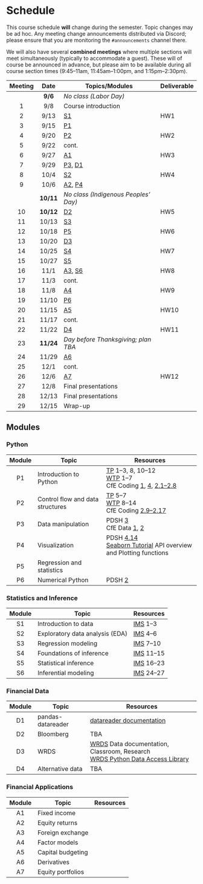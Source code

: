 # Schedule

This course schedule **will** change during the semester. Topic changes may be ad hoc. Any meeting change announcements distributed via Discord; please ensure that you are monitoring the `#announcements` channel there.

We will also have several **combined meetings** where multiple sections will meet simultaneously (typically to accommodate a guest). These will of course be announced in advance, but please aim to be available during all course section times (9:45–11am, 11:45am–1:00pm, and 1:15pm–2:30pm).


| Meeting | Date   | Topics/Modules                         | Deliverable   |
| :--: | :-------: | -------------------------------------- | -----------   |
|      | **9/6**   |  *No class (Labor Day)*                |               |
|   1  |   9/8     |   Course introduction                  |               |
|   2  |   9/13    |   [S1](#statistics-and-inference)      |  HW1          |
|   3  |   9/15    |   [P1](#python)                        |               |
|   4  |   9/20    |   [P2](#python)                        |  HW2          |
|   5  |   9/22    |   cont.                                |               |
|   6  |   9/27    |   [A1](#financial-applications)        |  HW3          |
|   7  |   9/29    |   [P3](#python), [D1](#financial-data) |               |
|   8  |   10/4    |   [S2](#statistics-and-inference)      |  HW4          |
|   9  |   10/6    |   [A2](#financial-applications), [P4](#python)  |               |
|      | **10/11** |  *No class (Indigenous Peoples’ Day)*  |               |
|  10  | **10/12** |   [D2](#financial-data)                |  HW5          |
|  11  |   10/13   |   [S3](#statistics-and-inference)      |               |
|  12  |   10/18   |   [P5](#python)                        |  HW6          |
|  13  |   10/20   |   [D3](#financial-data)                |               |
|  14  |   10/25   |   [S4](#statistics-and-inference)      |  HW7          |
|  15  |   10/27   |   [S5](#statistics-and-inference)      |               |
|  16  |   11/1    |   [A3](#financial-applications), [S6](#statistics-and-inference)    |  HW8          |
|  17  |   11/3    |   cont.                                |               |
|  18  |   11/8    |   [A4](#financial-applications)        |  HW9          |
|  19  |   11/10   |   [P6](#python)                        |               |
|  20  |   11/15   |   [A5](#financial-applications)        |  HW10         |
|  21  |   11/17   |   cont.                                |               |
|  22  |   11/22   |   [D4](#financial-data)                |  HW11         |
|  23  | **11/24** |  *Day before Thanksgiving; plan TBA*   |               |
|  24  |   11/29   |   [A6](#financial-applications)        |               |
|  25  |   12/1    |   cont.                                |               |
|  26  |   12/6    |   [A7](#financial-applications)        |  HW12         |
|  27  |   12/8    |   Final presentations                  |               |
|  28  |   12/13   |   Final presentations                  |               |
|  29  |   12/15   |   Wrap-up                              |               |

## Modules
### Python

| Module | Topic                                | Resources             |
| :----: | ------------------------------------ | --------------------- |
|   P1   |  Introduction to Python              | [TP](https://greenteapress.com/wp/think-python-2e/) 1–3, 8, 10–12 <br> [WTP](https://jakevdp.github.io/WhirlwindTourOfPython/) 1–7 <br> CfE Coding [1](https://aeturrell.github.io/coding-for-economists/code-preliminaries.html), [4](https://aeturrell.github.io/coding-for-economists/code-where.html), [2.1–2.8](https://aeturrell.github.io/coding-for-economists/code-basics.html)  |
|   P2   |  Control flow and data structures    | [TP](https://greenteapress.com/wp/think-python-2e/) 5–7 <br> [WTP](https://jakevdp.github.io/WhirlwindTourOfPython/) 8–14 <br> CfE Coding [2.9–2.17](https://aeturrell.github.io/coding-for-economists/code-basics.html)  |
|   P3   |  Data manipulation                   | PDSH [3](https://jakevdp.github.io/PythonDataScienceHandbook/index.html#3.-Data-Manipulation-with-Pandas) <br> CfE Data [1](https://aeturrell.github.io/coding-for-economists/data-analysis-quickstart.html), [2](https://aeturrell.github.io/coding-for-economists/data-intro.html)  |
|   P4   |  Visualization                       | PDSH [4.14](https://jakevdp.github.io/PythonDataScienceHandbook/04.14-visualization-with-seaborn.html)  <br>  [Seaborn Tutorial](https://seaborn.pydata.org/tutorial.html) API overview and Plotting functions |
|   P5   |  Regression and statistics           |                       |
|   P6   |  Numerical Python                    | PDSH [2](https://jakevdp.github.io/PythonDataScienceHandbook/index.html#2.-Introduction-to-NumPy)                      |

### Statistics and Inference

| Module | Topic                                | Resources             |
| :----: | ------------------------------------ | --------------------- |
|   S1   |  Introduction to data                |  [IMS](https://openintro-ims.netlify.app) 1–3              |
|   S2   |  Exploratory data analysis (EDA)     |  [IMS](https://openintro-ims.netlify.app) 4–6              |
|   S3   |  Regression modeling                 |  [IMS](https://openintro-ims.netlify.app) 7–10             |
|   S4   |  Foundations of inference            |  [IMS](https://openintro-ims.netlify.app) 11–15            |
|   S5   |  Statistical inference               |  [IMS](https://openintro-ims.netlify.app) 16–23            |
|   S6   |  Inferential modeling                |  [IMS](https://openintro-ims.netlify.app) 24–27            |

### Financial Data

| Module | Topic                                | Resources             |
| :----: | ------------------------------------ | --------------------- |
|   D1   |  pandas-datareader                   | [datareader documentation](https://pydata.github.io/pandas-datareader/) |
|   D2   |  Bloomberg                           | TBA                   |
|   D3   |  WRDS                                | [WRDS](http://wrds.wharton.upenn.edu/) Data documentation, Classroom, Research <br> [WRDS Python Data Access Library](https://github.com/wharton/wrds) |
|   D4   |  Alternative data                    | TBA                   |

### Financial Applications

| Module | Topic                                | Resources             |
| :----: | ------------------------------------ | --------------------- |
|   A1   |  Fixed income                        |                       |
|   A2   |  Equity returns                      |                       |
|   A3   |  Foreign exchange                    |                       |
|   A4   |  Factor models                       |                       |
|   A5   |  Capital budgeting                   |                       |
|   A6   |  Derivatives                         |                       |
|   A7   |  Equity portfolios                   |                       |